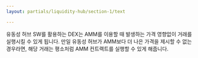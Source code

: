 ```yaml
---
layout: partials/liquidity-hub/section-1/text

---
```


유동성 허브 SW를 활용하는 DEX는 AMM를 이용할 때 발생하는 가격 영향없이 거래를 실행시킬 수 있게 됩니다. 만일 유동성 허브가 AMM보다 더 나은 가격을 제시할 수 없는 경우라면, 해당 거래는 평소처럼 AMM 컨트랙트를 실행할 수 있게 해줍니다.
